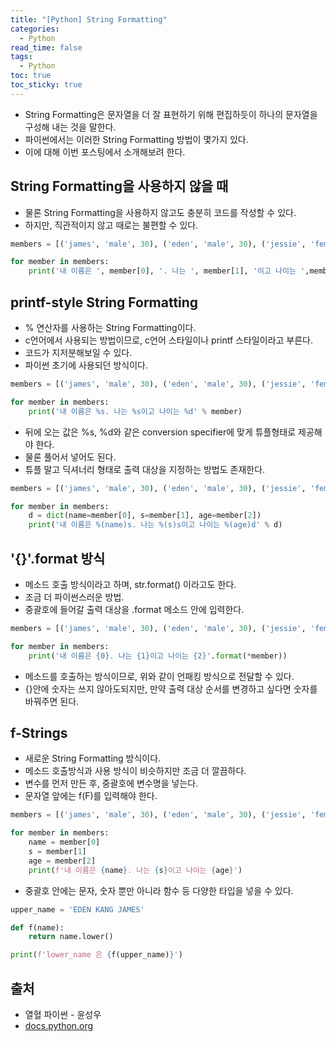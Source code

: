 ```yaml
---
title: "[Python] String Formatting"
categories:
  - Python
read_time: false
tags:
  - Python
toc: true
toc_sticky: true
---
```

* String Formatting은 문자열을 더 잘 표현하기 위해 편집하듯이 하나의 문자열을 구성해 내는 것을 말한다.
* 파이썬에서는 이러한 String Formatting 방법이 몇가지 있다.
* 이에 대해 이번 포스팅에서 소개해보려 한다.

## String Formatting을 사용하지 않을 때
* 물론 String Formatting을 사용하지 않고도 충분히 코드를 작성할 수 있다.
* 하지만, 직관적이지 않고 때로는 불편할 수 있다.

```python
members = [('james', 'male', 30), ('eden', 'male', 30), ('jessie', 'female', 3), ('laura', 'female', 3)]

for member in members:
    print('내 이름은 ', member[0], '. 나는 ', member[1], '이고 나이는 ',member[2])

```

## printf-style String Formatting
* % 연산자를 사용하는 String Formatting이다.
* c언어에서 사용되는 방법이므로, c언어 스타일이나 printf 스타일이라고 부른다.
* 코드가 지저분해보일 수 있다.
* 파이썬 초기에 사용되던 방식이다.

```python
members = [('james', 'male', 30), ('eden', 'male', 30), ('jessie', 'female', 3), ('laura', 'female', 3)]

for member in members:
    print('내 이름은 %s. 나는 %s이고 나이는 %d' % member)
```

* 뒤에 오는 값은 %s, %d와 같은 conversion specifier에 맞게 튜플형태로 제공해야 한다.
* 물론 풀어서 넣어도 된다.
* 튜플 말고 딕셔너리 형태로 출력 대상을 지정하는 방법도 존재한다.

```python
members = [('james', 'male', 30), ('eden', 'male', 30), ('jessie', 'female', 3), ('laura', 'female', 3)]

for member in members:
    d = dict(name=member[0], s=member[1], age=member[2])
    print('내 이름은 %(name)s. 나는 %(s)s이고 나이는 %(age)d' % d)
```

## '{}'.format 방식
* 메소드 호출 방식이라고 하며, str.format() 이라고도 한다.
* 조금 더 파이썬스러운 방법.
* 중괄호에 들어갈 출력 대상을 .format 메소드 안에 입력한다.

```python
members = [('james', 'male', 30), ('eden', 'male', 30), ('jessie', 'female', 3), ('laura', 'female', 3)]

for member in members:
    print('내 이름은 {0}. 나는 {1}이고 나이는 {2}'.format(*member))
```

* 메소드를 호출하는 방식이므로, 위와 같이 언패킹 방식으로 전달할 수 있다.
* {}안에 숫자는 쓰지 않아도되지만, 만약 출력 대상 순서를 변경하고 싶다면 숫자를 바꿔주면 된다.

## f-Strings
* 새로운 String Formatting 방식이다.
* 메소드 호출방식과 사용 방식이 비슷하지만 조금 더 깔끔하다.
* 변수를 먼저 만든 후, 중괄호에 변수명을 넣는다.
* 문자열 앞에는 f(F)를 입력해야 한다.

```python
members = [('james', 'male', 30), ('eden', 'male', 30), ('jessie', 'female', 3), ('laura', 'female', 3)]

for member in members:
    name = member[0]
    s = member[1]
    age = member[2]
    print(f'내 이름은 {name}. 나는 {s}이고 나이는 {age}')
```

* 중괄호 안에는 문자, 숫자 뿐만 아니라 함수 등 다양한 타입을 넣을 수 있다.

```python
upper_name = 'EDEN KANG JAMES'

def f(name):
    return name.lower()

print(f'lower_name 은 {f(upper_name)}')
```

## 출처
* 열혈 파이썬 - 윤성우
* [docs.python.org](https://docs.python.org/3/library/stdtypes.html#printf-style-string-formatting)